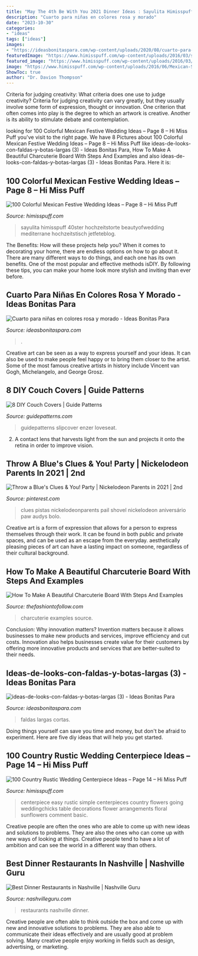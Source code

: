 ```yaml
---
title: "May The 4th Be With You 2021 Dinner Ideas : Sayulita Himisspuff 40ster Hochzeitstorte Beautyofwedding Mediterrane Hochzeitstisch Jetfeteblog"
description: "Cuarto para niñas en colores rosa y morado"
date: "2023-10-30"
categories:
- "ideas"
tags: ["ideas"]
images:
- "https://ideasbonitaspara.com/wp-content/uploads/2020/08/cuarto-para-ninas-en-colores-rosa-y-morado-768x576.jpg"
featuredImage: "https://www.himisspuff.com/wp-content/uploads/2016/03/simple-rustic-wedding-centerpiece-ideas.jpg"
featured_image: "https://www.himisspuff.com/wp-content/uploads/2016/03/simple-rustic-wedding-centerpiece-ideas.jpg"
image: "https://www.himisspuff.com/wp-content/uploads/2016/06/Mexican-Styled-Wedding-Decor.jpg"
ShowToc: true
author: "Dr. Davion Thompson"
---
```



Criteria for judging creativity: What criteria does one use to judge creativity?
Criteria for judging creativity can vary greatly, but they usually involve some form of expression, thought or innovation. One criterion that often comes into play is the degree to which an artwork is creative. Another is its ability to stimulate debate and contemplation.

	

		
looking for 100 Colorful Mexican Festive Wedding Ideas – Page 8 – Hi Miss Puff you've visit to the right page. We have 8 Pictures about 100 Colorful Mexican Festive Wedding Ideas – Page 8 – Hi Miss Puff like ideas-de-looks-con-faldas-y-botas-largas (3) - Ideas Bonitas Para, How To Make A Beautiful Charcuterie Board With Steps And Examples and also ideas-de-looks-con-faldas-y-botas-largas (3) - Ideas Bonitas Para. Here it is:
		
    
## 100 Colorful Mexican Festive Wedding Ideas – Page 8 – Hi Miss Puff

<img loading=lazy src="https://www.himisspuff.com/wp-content/uploads/2016/06/Mexican-Styled-Wedding-Decor.jpg" onerror="this.onerror=null;this.src='https://tse1.mm.bing.net/th?id=OIP.kZbgJm910Bakj5m_-Ta47QHaLJ&amp;pid=15.1';" alt="100 Colorful Mexican Festive Wedding Ideas – Page 8 – Hi Miss Puff">

_Source: himisspuff.com_

>sayulita himisspuff 40ster hochzeitstorte beautyofwedding mediterrane hochzeitstisch jetfeteblog. 

	

The Benefits: How will these projects help you?
When it comes to decorating your home, there are endless options on how to go about it. There are many different ways to do things, and each one has its own benefits. One of the most popular and effective methods isDIY. By following these tips, you can make your home look more stylish and inviting than ever before.

    
## Cuarto Para Niñas En Colores Rosa Y Morado - Ideas Bonitas Para

<img loading=lazy src="https://ideasbonitaspara.com/wp-content/uploads/2020/08/cuarto-para-ninas-en-colores-rosa-y-morado-768x576.jpg" onerror="this.onerror=null;this.src='https://tse4.mm.bing.net/th?id=OIP.aKZ8BCBa4AXEhWjkqB7dUQHaFj&amp;pid=15.1';" alt="Cuarto para niñas en colores rosa y morado - Ideas Bonitas Para">

_Source: ideasbonitaspara.com_

>. 

	

Creative art can be seen as a way to express yourself and your ideas. It can also be used to make people feel happy or to bring them closer to the artist. Some of the most famous creative artists in history include Vincent van Gogh, Michelangelo, and George Grosz.

    
## 8 DIY Couch Covers | Guide Patterns

<img loading=lazy src="https://www.guidepatterns.com/wp-content/uploads/2019/05/Easy-DIY-Couch-Cover-Sewing-Pattern-683x1024.jpg" onerror="this.onerror=null;this.src='https://tse3.mm.bing.net/th?id=OIP.FzOSwpX88vkZLD8jFCH6SAHaLG&amp;pid=15.1';" alt="8 DIY Couch Covers | Guide Patterns">

_Source: guidepatterns.com_

>guidepatterns slipcover enzer loveseat. 

	

2. A contact lens that harvests light from the sun and projects it onto the retina in order to improve vision.

    
## Throw A Blue&#039;s Clues &amp; You! Party | Nickelodeon Parents In 2021 | 2nd

<img loading=lazy src="https://i.pinimg.com/736x/80/e8/93/80e89379406ad364f1c5ceeeeb8da19e.jpg" onerror="this.onerror=null;this.src='https://tse2.mm.bing.net/th?id=OIP.TaRtb_kHV2YbwLh3r5Sz5wHaHa&amp;pid=15.1';" alt="Throw a Blue&#039;s Clues &amp; You! Party | Nickelodeon Parents in 2021 | 2nd">

_Source: pinterest.com_

>clues pistas nickelodeonparents pail shovel nickelodeon aniversário paw audys bolo. 

	

Creative art is a form of expression that allows for a person to express themselves through their work. It can be found in both public and private spaces, and can be used as an escape from the everyday. aesthetically pleasing pieces of art can have a lasting impact on someone, regardless of their cultural background.

    
## How To Make A Beautiful Charcuterie Board With Steps And Examples

<img loading=lazy src="https://i2.wp.com/i.pinimg.com/564x/22/42/bb/2242bbe831603e8451ea13f7835adba3.jpg?w=1440&amp;ssl=1" onerror="this.onerror=null;this.src='https://tse2.mm.bing.net/th?id=OIP.0OBjQVpnaq5ZSZKmq2jvRgHaLH&amp;pid=15.1';" alt="How To Make A Beautiful Charcuterie Board With Steps And Examples">

_Source: thefashiontofollow.com_

>charcuterie examples source. 

	

Conclusion: Why innovation matters?
Invention matters because it allows businesses to make new products and services, improve efficiency and cut costs. Innovation also helps businesses create value for their customers by offering more innovative products and services that are better-suited to their needs.

    
## Ideas-de-looks-con-faldas-y-botas-largas (3) - Ideas Bonitas Para

<img loading=lazy src="http://ideasbonitaspara.com/wp-content/uploads/2021/01/ideas-de-looks-con-faldas-y-botas-largas-3.jpg" onerror="this.onerror=null;this.src='https://tse1.mm.bing.net/th?id=OIP.TlSE9hV864dbD-h6RV_CCgHaJQ&amp;pid=15.1';" alt="ideas-de-looks-con-faldas-y-botas-largas (3) - Ideas Bonitas Para">

_Source: ideasbonitaspara.com_

>faldas largas cortas. 

	

Doing things yourself can save you time and money, but don't be afraid to experiment. Here are five diy ideas that will help you get started.

    
## 100 Country Rustic Wedding Centerpiece Ideas – Page 14 – Hi Miss Puff

<img loading=lazy src="https://www.himisspuff.com/wp-content/uploads/2016/03/simple-rustic-wedding-centerpiece-ideas.jpg" onerror="this.onerror=null;this.src='https://tse2.mm.bing.net/th?id=OIP.kwlbXbqlw3T3B_-4crGk4wHaLH&amp;pid=15.1';" alt="100 Country Rustic Wedding Centerpiece Ideas – Page 14 – Hi Miss Puff">

_Source: himisspuff.com_

>centerpiece easy rustic simple centerpieces country flowers going weddingchicks table decorations flower arrangements floral sunflowers comment basic. 

	

Creative people are often the ones who are able to come up with new ideas and solutions to problems. They are also the ones who can come up with new ways of looking at things. Creative people tend to have a lot of ambition and can see the world in a different way than others.

    
## Best Dinner Restaurants In Nashville | Nashville Guru

<img loading=lazy src="http://nashvilleguru.com/officialwebsite/wp-content/uploads/2018/06/dinner-restaurants-1200x533.jpg" onerror="this.onerror=null;this.src='https://tse1.mm.bing.net/th?id=OIP.DIBTJblHSxPrHEL2CKfSPAHaDS&amp;pid=15.1';" alt="Best Dinner Restaurants in Nashville | Nashville Guru">

_Source: nashvilleguru.com_

>restaurants nashville dinner. 

	

Creative people are often able to think outside the box and come up with new and innovative solutions to problems. They are also able to communicate their ideas effectively and are usually good at problem solving. Many creative people enjoy working in fields such as design, advertising, or marketing.

